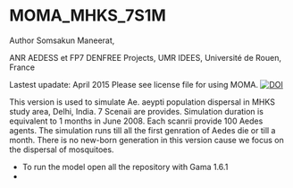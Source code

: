 # MOMA_MHKS_7S1M
Author Somsakun Maneerat,

ANR AEDESS et FP7 DENFREE Projects, 
UMR IDEES, Université de Rouen, France

Lastest upadate: April 2015
Please see license file for using MOMA.
[![DOI](https://zenodo.org/badge/doi/10.5281/zenodo.48252.svg)](http://dx.doi.org/10.5281/zenodo.48252)

This version is used to simulate Ae. aeypti population dispersal in MHKS study area, Delhi, India.
7 Scenaii are provides. Simulation duration is equivalent to  1 months in June 2008.
Each scanrii provide 100 Aedes agents. The simulation runs till all the first genration of Aedes die or till a month.
There is no new-born generation in this version cause we focus on the dispersal of mosquitoes.

* To run the model open all the repository with Gama 1.6.1
*


